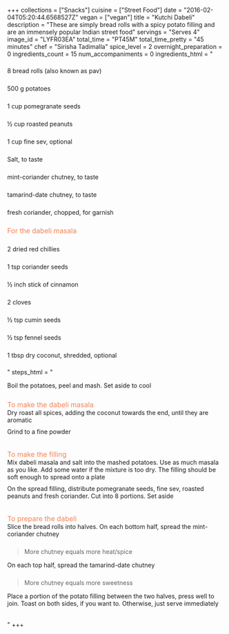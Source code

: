 +++
collections = ["Snacks"]
cuisine = ["Street Food"]
date = "2016-02-04T05:20:44.6568527Z"
vegan = ["vegan"]
title = "Kutchi Dabeli"
description = "These are simply bread rolls with a spicy potato filling and are an immensely popular Indian street food"
servings = "Serves 4"
image_id = "LYFR03EA"
total_time = "PT45M"
total_time_pretty = "45 minutes"
chef = "Sirisha Tadimalla"
spice_level = 2
overnight_preparation = 0
ingredients_count = 15
num_accompaniments = 0
ingredients_html = "<ul style='padding-left: 0; list-style: none;'><li itemprop='recipeIngredient' style='margin: 8px 0px;padding: 8px 0px;'>8 bread rolls (also known as pav)</li><li itemprop='recipeIngredient' style='margin: 8px 0px;padding: 8px 0px;'>500 g potatoes</li><li itemprop='recipeIngredient' style='margin: 8px 0px;padding: 8px 0px;'>1 cup pomegranate seeds</li><li itemprop='recipeIngredient' style='margin: 8px 0px;padding: 8px 0px;'>½ cup roasted peanuts</li><li itemprop='recipeIngredient' style='margin: 8px 0px;padding: 8px 0px;'>1 cup fine sev, optional</li><li itemprop='recipeIngredient' style='margin: 8px 0px;padding: 8px 0px;'>Salt, to taste</li><li itemprop='recipeIngredient' style='margin: 8px 0px;padding: 8px 0px;'>mint-coriander chutney, to taste</li><li itemprop='recipeIngredient' style='margin: 8px 0px;padding: 8px 0px;'>tamarind-date chutney, to taste</li><li itemprop='recipeIngredient' style='margin: 8px 0px;padding: 8px 0px;'>fresh coriander, chopped, for garnish</li><li style='margin: 8px 0px;padding: 8px 0px;'><span style='font-size: medium; color: #f78153;'>For the dabeli masala</span></li><li itemprop='recipeIngredient' style='margin: 8px 0px;padding: 8px 0px;'>2 dried red chillies</li><li itemprop='recipeIngredient' style='margin: 8px 0px;padding: 8px 0px;'>1 tsp coriander seeds</li><li itemprop='recipeIngredient' style='margin: 8px 0px;padding: 8px 0px;'>½ inch stick of cinnamon</li><li itemprop='recipeIngredient' style='margin: 8px 0px;padding: 8px 0px;'>2 cloves </li><li itemprop='recipeIngredient' style='margin: 8px 0px;padding: 8px 0px;'>½ tsp cumin seeds</li><li itemprop='recipeIngredient' style='margin: 8px 0px;padding: 8px 0px;'>½ tsp fennel seeds</li><li itemprop='recipeIngredient' style='margin: 8px 0px;padding: 8px 0px;'>1 tbsp dry coconut, shredded, optional</li></ul>"
steps_html = "<ol style='list-style: none inside; padding-left: 0px;'><li style='padding-bottom: 10px;'><i class='step-track-icon fa fa-square-o'></i><span class='step-text' itemprop='recipeInstructions'>Boil the potatoes, peel and mash. Set aside to cool</span></li><li style='list-style: none; margin: 8px 0px;padding: 8px 0px;'><span style='font-size: medium; color: #f78153;'>To make the dabeli masala</span><ol style='list-style: none inside; padding-left: 0px;'><li style='padding-bottom: 10px;'><i class='step-track-icon fa fa-square-o'></i><span class='step-text' itemprop='recipeInstructions'>Dry roast all spices, adding the coconut towards the end, until they are aromatic</span></li><li style='padding-bottom: 10px;'><i class='step-track-icon fa fa-square-o'></i><span class='step-text' itemprop='recipeInstructions'>Grind to a fine powder</span></li></ol></li><li style='list-style: none; margin: 8px 0px;padding: 8px 0px;'><span style='font-size: medium; color: #f78153;'>To make the filling</span><ol style='list-style: none inside; padding-left: 0px;'><li style='padding-bottom: 10px;'><i class='step-track-icon fa fa-square-o'></i><span class='step-text' itemprop='recipeInstructions'>Mix dabeli masala and salt into the mashed potatoes. Use as much masala as you like. Add some water if the mixture is too dry. The filling should be soft enough to spread onto a plate</span></li><li style='padding-bottom: 10px;'><i class='step-track-icon fa fa-square-o'></i><span class='step-text' itemprop='recipeInstructions'>On the spread filling, distribute pomegranate seeds, fine sev, roasted peanuts and fresh coriander. Cut into 8 portions. Set aside</span></li></ol></li><li style='list-style: none; margin: 8px 0px;padding: 8px 0px;'><span style='font-size: medium; color: #f78153;'>To prepare the dabeli</span><ol style='list-style: none inside; padding-left: 0px;'><li style='padding-bottom: 10px;'><i class='step-track-icon fa fa-square-o'></i><span class='step-text' itemprop='recipeInstructions'>Slice the bread rolls into halves. On each bottom half, spread the mint-coriander chutney</span></li><blockquote>More chutney equals more heat/spice</blockquote><li style='padding-bottom: 10px;'><i class='step-track-icon fa fa-square-o'></i><span class='step-text' itemprop='recipeInstructions'>On each top half, spread the tamarind-date chutney</span></li><blockquote>More chutney equals more sweetness</blockquote><li style='padding-bottom: 10px;'><i class='step-track-icon fa fa-square-o'></i><span class='step-text' itemprop='recipeInstructions'>Place a portion of the potato filling between the two halves, press well to join. Toast on both sides, if you want to. Otherwise, just serve immediately</span></li></ol></li></ol>"
+++
